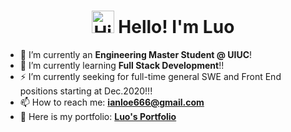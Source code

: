 
<h1 align="center">
<img src='https://qpluspicture.oss-cn-beijing.aliyuncs.com/6LjjQA/Hi.gif' alt='Hi' width="36"/> Hello! I'm Luo  </h1>



- 🔭 I’m currently an **Engineering Master Student @ UIUC**!
- 🌱 I’m currently learning **Full Stack Development**!!
- ⚡ I’m currently seeking for full-time general SWE and Front End positions starting at Dec.2020!!!
- 📫 How to reach me: **ianloe666@gmail.com**
- 📙 Here is my portfolio: **[Luo's Portfolio](https://law-chain-hot.github.io/portfolio/#/home)**


<!--START_SECTION:waka-->
<!--END_SECTION:waka-->
